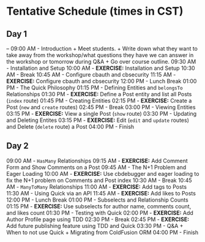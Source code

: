 # Tentative Schedule (times in CST)
## Day 1
–
09:00 AM - Introduction
    + Meet students.
    + Write down what they want to take away from the workshop/what questions they have we can answer in the workshop or tomorrow during Q&A
    + Go over course outline.
09:30 AM - Installation and Setup
10:00 AM - **EXERCISE:** Installation and Setup
10:30 AM - Break
10:45 AM - Configure cbauth and cbsecurity
11:15 AM - **EXERCISE:** Configure cbauth and cbsecurity
12:00 PM - Lunch Break
01:00 PM - The Quick Philosophy
01:15 PM - Defining Entities and `belongsTo` Relationships
01:30 PM - **EXERCISE:** Define a Post entity and list all Posts (`index` route)
01:45 PM - Creating Entities
02:15 PM - **EXERCISE:** Create a Post (`new` and `create` routes)
02:45 PM - Break
03:00 PM - Viewing Entities
03:15 PM - **EXERCISE:** View a single Post (`show` route)
03:30 PM - Updating and Deleting Entites
03:15 PM - **EXERCISE:** Edit (`edit` and `update` routes) and Delete (`delete` route) a Post
04:00 PM - Finish

## Day 2 
09:00 AM - `HasMany` Relationships
09:15 AM - **EXERCISE:** Add Comment Form and Show Comments on a Post
09:45 AM - The N+1 Problem and Eager Loading
10:00 AM - **EXERCISE:** Use cbdebugger and eager loading to fix the N+1 problem on Comments and Post index
10:30 AM - Break
10:45 AM - `ManyToMany` Relationships
11:00 AM - **EXERCISE:** Add tags to Posts
11:30 AM - Using Quick via an API
11:45 AM - **EXERCISE:** Add likes to Posts
12:00 PM - Lunch Break
01:00 PM - Subselects and Relationship Counts
01:15 PM - **EXERCISE:** Use subselects for author name, comments count, and likes count
01:30 PM - Testing with Quick
02:00 PM - **EXERCISE:** Add Author Profile page using TDD
02:30 PM - Break
02:45 PM - **EXERCISE:** Add future publishing feature using TDD and Quick
03:30 PM - Q&A
    + When to not use Quick
    + Migrating from ColdFusion ORM
04:00 PM - Finish